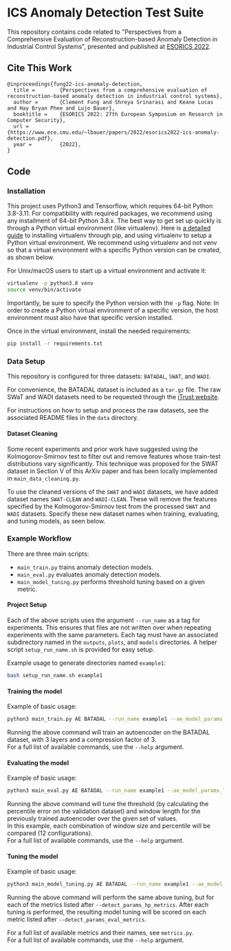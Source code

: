 # ICS Anomaly Detection Test Suite

This repository contains code related to "Perspectives from a Comprehensive Evaluation of Reconstruction-based Anomaly Detection in Industrial Control Systems", presented and published at [ESORICS 2022](https://esorics2022.compute.dtu.dk/). 

## Cite This Work

    @inproceedings{fung22-ics-anomaly-detection,
      title =        {Perspectives from a comprehensive evaluation of reconstruction-based anomaly detection in industrial control systems},
      author =       {Clement Fung and Shreya Srinarasi and Keane Lucas and Hay Bryan Phee and Lujo Bauer},
      booktitle =    {ESORICS 2022: 27th European Symposium on Research in Computer Security},
      url =          {https://www.ece.cmu.edu/~lbauer/papers/2022/esorics2022-ics-anomaly-detection.pdf},
      year =         {2022},
    }

## Code

### Installation

This project uses Python3 and Tensorflow, which requires 64-bit Python 3.8-3.11.
For compatibility with required packages, we recommend using any installment of 64-bit Python 3.8.x. 
The best way to get set up quickly is through a Python virtual environment (like virtualenv).
Here is [a detailed guide](https://packaging.python.org/en/latest/guides/installing-using-pip-and-virtual-environments/#installing-packages-using-pip-and-virtual-environments) to installing virtualenv through pip, and using virtualenv to setup a Python virtual environment.
We recommend using virtualenv and not venv so that a virtual environment with a specific Python version can be created, as shown below.

For Unix/macOS users to start up a virtual environment and activate it:  
```sh
virtualenv -p python3.8 venv  
source venv/bin/activate
```
Importantly, be sure to specify the Python version with the `-p` flag.
Note: In order to create a Python virtual environment of a specific version, the host environment must also have that specific version installed.

Once in the virtual environment, install the needed requirements:
```sh
pip install -r requirements.txt
```

### Data Setup

This repository is configured for three datasets: `BATADAL`, `SWAT`, and `WADI`.

For convenience, the BATADAL dataset is included as a `tar.gz` file. 
The raw SWaT and WADI datasets need to be requested through the [iTrust website](https://itrust.sutd.edu.sg/itrust-labs_datasets/).

For instructions on how to setup and process the raw datasets, see the associated README files in the `data` directory.

#### Dataset Cleaning

Some recent experiments and prior work have suggested using the Kolmogorov-Smirnov test to filter out and remove features whose train-test distributions vary significantly. This technique was proposed for the SWAT dataset in Section V of this ArXiv paper and has been locally implemented in `main_data_cleaning.py`.

To use the cleaned versions of the `SWAT` and `WADI` datasets, we have added dataset names `SWAT-CLEAN` and `WADI-CLEAN`. These will remove the features specified by the Kolmogorov-Smirnov test from the processed `SWAT` and `WADI` datasets. Specify these new dataset names when training, evaluating, and tuning models, as seen below.

### Example Workflow 

There are three main scripts:
- `main_train.py` trains anomaly detection models.
- `main_eval.py` evaluates anomaly detection models.
- `main_model_tuning.py` performs threshold tuning based on a given metric.

#### Project Setup

Each of the above scripts uses the argument `--run_name` as a tag for experiments. This ensures that files are not written over when repeating experiments with the same parameters. Each tag must have an associated subdirectory named in the `outputs`, `plots`, and `models` directories. A helper script `setup_run_name.sh` is provided for easy setup.

Example usage to generate directories named `example1`:
```sh
bash setup_run_name.sh example1
```

#### Training the model

Example of basic usage: 
```sh
python3 main_train.py AE BATADAL --run_name example1 --ae_model_params_layers 3 --ae_model_params_cf 3
```

Running the above command will train an autoencoder on the BATADAL dataset, with 3 layers and a compression factor of 3.  
For a full list of available commands, use the `--help` argument.

#### Evaluating the model

Example of basic usage: 
```sh
python3 main_eval.py AE BATADAL --run_name example1 --ae_model_params_layers 3 --ae_model_params_cf 3 --detect_params_windows 1 3 5 10 --detect_params_percentile 0.95 0.99 0.995
```

Running the above command will tune the threshold (by calculating the percentile error on the validation dataset) and window length for the previously trained autoencoder over the given set of values.  
In this example, each combination of window size and percentile will be compared (12 configurations).  
For a full list of available commands, use the `--help` argument.

#### Tuning the model

Example of basic usage:
```sh
python3 main_model_tuning.py AE BATADAL --run_name example1 --ae_model_params_layers 3 --ae_model_params_cf 3 --detect_params_hp_metrics F1 SF1 SFB13 SFB31 --detect_params_eval_metrics F1 SF1 SFB13 SFB31
```
Running the above command will perform the same above tuning, but for each of the metrics listed after `--detect_params_hp_metrics`. After each tuning is performed, the resulting model tuning will be scored on each metric listed after `--detect_params_eval_metrics`.

For a full list of available metrics and their names, see `metrics.py`.  
For a full list of available commands, use the `--help` argument.




